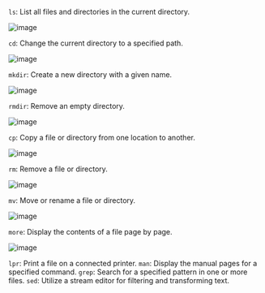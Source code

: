  `ls`: List all files and directories in the current directory.

 ![image](https://github.com/atharavpatil77/31_Atharav_OS_Lab_manual/assets/142776774/0d8d5899-ee85-4978-aa5a-ab22b345242a)

 `cd`: Change the current directory to a specified path.



![image](https://github.com/atharavpatil77/31_Atharav_OS_Lab_manual/assets/142776774/8c87f6ae-8f81-4607-9f52-f117e48ff55e)

 
 
 `mkdir`: Create a new directory with a given name.





 ![image](https://github.com/atharavpatil77/31_Atharav_OS_Lab_manual/assets/142776774/d00048e3-52b8-43e0-a41a-407e5db2aa6e)

 `rmdir`: Remove an empty directory.





 ![image](https://github.com/atharavpatil77/31_Atharav_OS_Lab_manual/assets/142776774/b692b031-bbf2-4e96-8c53-166467b2cd9b)

 `cp`: Copy a file or directory from one location to another.



 ![image](https://github.com/atharavpatil77/31_Atharav_OS_Lab_manual/assets/142776774/33bd14b5-d8c8-46ce-b41d-f2cfa2bea234)

 `rm`: Remove a file or directory.






 ![image](https://github.com/atharavpatil77/31_Atharav_OS_Lab_manual/assets/142776774/c8c2d6be-f573-46f2-b9c4-78d98a5d02c9)

 `mv`: Move or rename a file or directory.





 ![image](https://github.com/atharavpatil77/31_Atharav_OS_Lab_manual/assets/142776774/b871317a-7b77-45d8-8c76-28e48c1da872)

 `more`: Display the contents of a file page by page.




 ![image](https://github.com/atharavpatil77/31_Atharav_OS_Lab_manual/assets/142776774/4d965841-2d89-4b93-9f4f-79d4887acd42)

 `lpr`: Print a file on a connected printer.
 `man`: Display the manual pages for a specified command.
 `grep`: Search for a specified pattern in one or more files.
 `sed`: Utilize a stream editor for filtering and transforming text.

